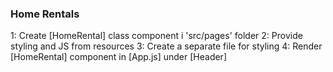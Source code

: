 ### Home Rentals

1: Create [HomeRental] class component i 'src/pages' folder
2: Provide styling and JS from resources
3: Create a separate file for styling
4: Render [HomeRental] component in [App.js] under [Header]

